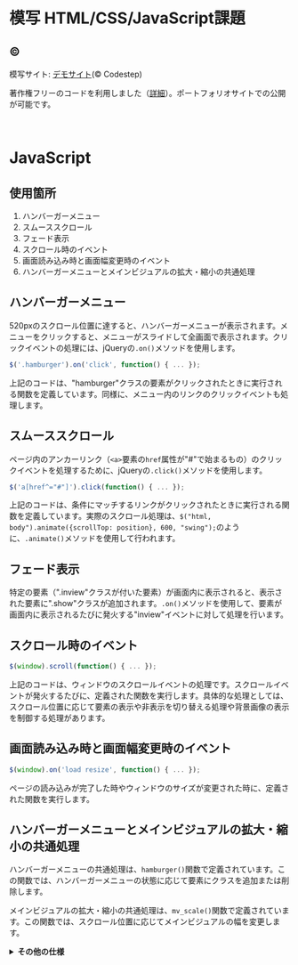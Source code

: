 #  模写 HTML/CSS/JavaScript課題

## ©️

模写サイト: [デモサイト](https://code-step.com/demo/html/gallery/)(© Codestep)

著作権フリーのコードを利用しました（[詳細](https://code-step.com/coding-copyright/)）。ポートフォリオサイトでの公開が可能です。

<br>

# JavaScript

## 使用箇所
1. ハンバーガーメニュー
2. スムーススクロール
3. フェード表示
4. スクロール時のイベント
5. 画面読み込み時と画面幅変更時のイベント
6. ハンバーガーメニューとメインビジュアルの拡大・縮小の共通処理

## ハンバーガーメニュー
520pxのスクロール位置に達すると、ハンバーガーメニューが表示されます。メニューをクリックすると、メニューがスライドして全画面で表示されます。クリックイベントの処理には、jQueryの`.on()`メソッドを使用します。

```js
$('.hamburger').on('click', function() { ... });
```

上記のコードは、"hamburger"クラスの要素がクリックされたときに実行される関数を定義しています。同様に、メニュー内のリンクのクリックイベントも処理します。

## スムーススクロール
ページ内のアンカーリンク（`<a>`要素の`href`属性が"#"で始まるもの）のクリックイベントを処理するために、jQueryの`.click()`メソッドを使用します。

```js
$('a[href^="#"]').click(function() { ... });
```

上記のコードは、条件にマッチするリンクがクリックされたときに実行される関数を定義しています。実際のスクロール処理は、`$("html, body").animate({scrollTop: position}, 600, "swing");`のように、`.animate()`メソッドを使用して行われます。

## フェード表示
特定の要素（".inview"クラスが付いた要素）が画面内に表示されると、表示された要素に".show"クラスが追加されます。`.on()`メソッドを使用して、要素が画面内に表示されるたびに発火する"inview"イベントに対して処理を行います。

## スクロール時のイベント
```js
$(window).scroll(function() { ... });
```

上記のコードは、ウィンドウのスクロールイベントの処理です。スクロールイベントが発火するたびに、定義された関数を実行します。具体的な処理としては、スクロール位置に応じて要素の表示や非表示を切り替える処理や背景画像の表示を制御する処理があります。

## 画面読み込み時と画面幅変更時のイベント
```js
$(window).on('load resize', function() { ... });
```

ページの読み込みが完了した時やウィンドウのサイズが変更された時に、定義された関数を実行します。

## ハンバーガーメニューとメインビジュアルの拡大・縮小の共通処理
ハンバーガーメニューの共通処理は、`hamburger()`関数で定義されています。この関数では、ハンバーガーメニューの状態に応じて要素にクラスを追加または削除します。

メインビジュアルの拡大・縮小の共通処理は、`mv_scale()`関数で定義されています。この関数では、スクロール位置に応じてメインビジュアルの幅を変更します。

<details><summary><b>その他の仕様</b></summary><div>

フォント:
- 使用するフォント: Source Sans Pro (Google Fonts)

メインビジュアル:
- PC: スクロールダウンすると画像が拡大します。
- スマホ: 画像を縮小します。

サイドボタン (PCのみ):
- GALLERYタイトルが画面下に表示されると、右から左にスライドして右下に表示されます。
- ACCESSタイトルが画面下に表示されると、スライドして非表示になります。

CONTACTのボタン:
- ホバー時には、透明度がかかり矢印が右に動きます。
- スマホの場合、矢印は表示されません。

レスポンシブ:
- ブレークポイント: 900px

</div></details>
